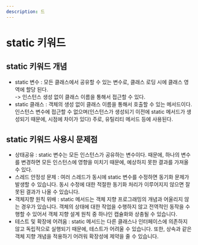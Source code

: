 ```yaml
---
description: 드
---
```


# static 키워드

## static 키워드 개념

* static 변수 : 모든 클래스에서 공유할 수 있는 변수로, 클래스 로딩 시에 클래스 영역에 할당 된다. \
  \-> 인스턴스 생성 없이 클래스 이름을 통해서 접근할 수 있다.&#x20;
* static 클래스 : 객체의 생성 없이 클래스 이름을 통해서 호출할 수 있는 메서드이다. 인스턴스 변수에 접근할 수 없으며(인스턴스가 생성되기 이전에 static 메서드가 생성되기 때문에, 시점에 차이가 있다) 주로, 유틸리티 메서드 등에 사용된다.&#x20;

## static 키워드 사용시 문제점

* 상태공유 : static 변수는 모든 인스턴스가 공유하는 변수이다. 때문에, 하나의 변수를 변경하면 모든 인스턴스에 영향을 미치기 때문에, 예상하지 못한 결과를 가져올 수 있다.&#x20;
* 스레드 안정성 문제 : 여러 스레드가 동시에 static 변수를 수정하면 동기화 문제가 발생할 수 있습니다. 동시 수정에 대한 적절한 동기화 처리가 이루어지지 않으면 잘못된 결과가 나올 수 있습니다.
* 객체지향 원칙 위배 : static 메서드는 객체 지향 프로그래밍의 개념과 어울리지 않는 경우가 있습니다. 객체의 상태에 대한 작업을 수행하지 않고 전역적인 동작을 수행할 수 있어서 객체 지향 설계 원칙 중 하나인 캡슐화와 상충될 수 있습니다.
* 테스트 및 확장에 어려움 : static 메서드는 다른 클래스나 인터페이스에 의존하지 않고 독립적으로 실행되기 때문에, 테스트가 어려울 수 있습니다. 또한, 상속과 같은 객체 지향 개념을 적용하기 어려워 확장성에 제약을 줄 수 있습니다.
